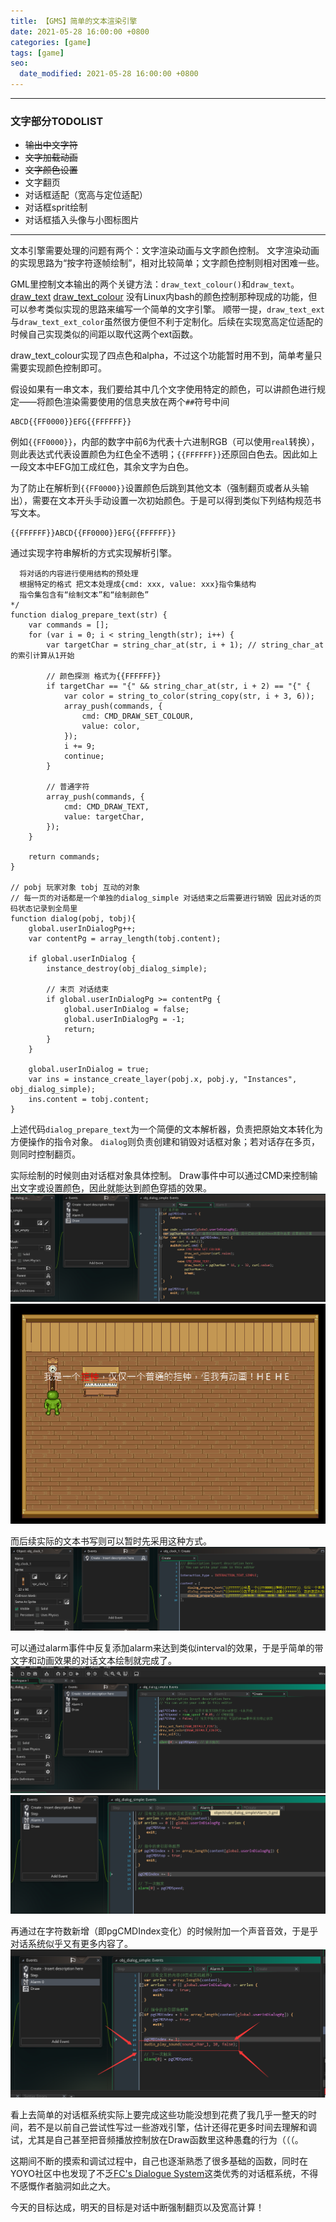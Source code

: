 ```yaml
---
title: 【GMS】简单的文本渲染引擎
date: 2021-05-28 16:00:00 +0800
categories: [game]
tags: [game]
seo:
  date_modified: 2021-05-28 16:00:00 +0800
---
```


------------

### 文字部分TODOLIST ###

- ~~输出中文字符~~
- ~~文字加载动画~~
- ~~文字颜色设置~~
- 文字翻页
- 对话框适配（宽高与定位适配）
- 对话框sprit绘制
- 对话框插入头像与小图标图片

------------

文本引擎需要处理的问题有两个：文字渲染动画与文字颜色控制。
文字渲染动画的实现思路为“按字符逐帧绘制”，相对比较简单；文字颜色控制则相对困难一些。

GML里控制文本输出的两个关键方法：`draw_text_colour()`和`draw_text`。
[draw_text](https://manual.yoyogames.com/#t=GameMaker_Language%2FGML_Reference%2FDrawing%2FText%2Fdraw_text.htm&rhsearch=draw_text)
[draw_text_colour](https://manual.yoyogames.com/#t=GameMaker_Language%2FGML_Reference%2FDrawing%2FText%2Fdraw_text_colour.htm&rhsearch=draw_text)
没有Linux内bash的颜色控制那种现成的功能，但可以参考类似实现的思路来编写一个简单的文字引擎。
顺带一提，`draw_text_ext`与`draw_text_ext_color`虽然很方便但不利于定制化。后续在实现宽高定位适配的时候自己实现类似的间距以取代这两个ext函数。

draw_text_colour实现了四点色和alpha，不过这个功能暂时用不到，简单考量只需要实现颜色控制即可。

假设如果有一串文本，我们要给其中几个文字使用特定的颜色，可以讲颜色进行规定——将颜色渲染需要使用的信息夹放在两个`##`符号中间

```
ABCD{{FF0000}}EFG{{FFFFFF}}
```

例如`{{FF0000}}`，内部的数字中前6为代表十六进制RGB（可以使用`real`转换），则此表达式代表设置颜色为红色全不透明；`{{FFFFFF}}`还原回白色去。因此如上一段文本中EFG加工成红色，其余文字为白色。

为了防止在解析到`{{FF0000}}`设置颜色后跳到其他文本（强制翻页或者从头输出），需要在文本开头手动设置一次初始颜色。于是可以得到类似下列结构规范书写文本。

```
{{FFFFFF}}ABCD{{FF0000}}EFG{{FFFFFF}}
```


通过实现字符串解析的方式实现解析引擎。

```
  将对话的内容进行使用结构的预处理
  根据特定的格式 把文本处理成{cmd: xxx, value: xxx}指令集结构
  指令集包含有“绘制文本”和“绘制颜色”
*/ 
function dialog_prepare_text(str) {
    var commands = [];
    for (var i = 0; i < string_length(str); i++) {
        var targetChar = string_char_at(str, i + 1); // string_char_at的索引计算从1开始
    
        // 颜色探测 格式为{{FFFFFF}}
        if targetChar == "{" && string_char_at(str, i + 2) == "{" {
            var color = string_to_color(string_copy(str, i + 3, 6));
            array_push(commands, {
                cmd: CMD_DRAW_SET_COLOUR,
                value: color,
            });
            i += 9;
            continue;
        }
        
        // 普通字符
        array_push(commands, {
            cmd: CMD_DRAW_TEXT,
            value: targetChar,
        });
    }
    
    return commands;
}

// pobj 玩家对象 tobj 互动的对象
// 每一页的对话都是一个单独的dialog_simple 对话结束之后需要进行销毁 因此对话的页码状态记录到全局里
function dialog(pobj, tobj){
    global.userInDialogPg++;
    var contentPg = array_length(tobj.content);

    if global.userInDialog {
        instance_destroy(obj_dialog_simple);

        // 末页 对话结束
        if global.userInDialogPg >= contentPg {         
            global.userInDialog = false;
            global.userInDialogPg = -1;
            return;
        }
    }

    global.userInDialog = true;
    var ins = instance_create_layer(pobj.x, pobj.y, "Instances", obj_dialog_simple);
    ins.content = tobj.content;
}
```

上述代码`dialog_prepare_text`为一个简便的文本解析器，负责把原始文本转化为方便操作的指令对象。
`dialog`则负责创建和销毁对话框对象；若对话存在多页，则同时控制翻页。

实际绘制的时候则由对话框对象具体控制。
Draw事件中可以通过CMD来控制输出文字或设置颜色，因此就能达到颜色穿插的效果。
![2021052902](/assets/img/post/2021052902.png)
![2021052903](/assets/img/post/2021052903.png)

而后续实际的文本书写则可以暂时先采用这种方式。
![2021052901](/assets/img/post/2021052901.png)

可以通过alarm事件中反复添加alarm来达到类似interval的效果，于是乎简单的带文字和动画效果的对话文本绘制就完成了。
![2021052904](/assets/img/post/2021052904.png)
![2021052905](/assets/img/post/2021052905.png)

再通过在字符数新增（即pgCMDIndex变化）的时候附加一个声音音效，于是乎对话系统似乎又有更多内容了。
![2021052906](/assets/img/post/2021052906.png)

看上去简单的对话框系统实际上要完成这些功能没想到花费了我几乎一整天的时间，若不是以前自己尝试性写过一些游戏引擎，估计还得花更多时间去理解和调试，尤其是自己甚至把音频播放控制放在Draw函数里这种愚蠢的行为（（（。

这期间不断的摸索和调试过程中，自己也逐渐熟悉了很多基础的函数，同时在YOYO社区中也发现了不乏[FC's Dialogue System](https://marketplace.yoyogames.com/assets/6076/fc-s-dialogue-system)这类优秀的对话框系统，不得不感慨作者脑洞如此之大。

今天的目标达成，明天的目标是对话中断强制翻页以及宽高计算！